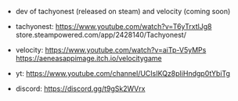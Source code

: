 - dev of tachyonest (released on steam) and velocity (coming soon)

- tachyonest: https://www.youtube.com/watch?v=T6yTrxtlJg8 store.steampowered.com/app/2428140/Tachyonest/

- velocity: https://www.youtube.com/watch?v=aiTp-V5yMPs https://aeneasappimage.itch.io/velocitygame

- yt: https://www.youtube.com/channel/UCIsIKQz8pIiHndgp0tYbiTg

- discord: https://discord.gg/t9gSk2WVrx
